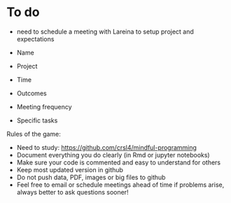 # To do
- need to schedule a meeting with Lareina to setup project and expectations

- Name
- Project
- Time
- Outcomes
- Meeting frequency
- Specific tasks


Rules of the game:
- Need to study: https://github.com/crsl4/mindful-programming
- Document everything you do clearly (in Rmd or jupyter notebooks)
- Make sure your code is commented and easy to understand for others
- Keep most updated version in github
- Do not push data, PDF, images or big files to github
- Feel free to email or schedule meetings ahead of time if problems arise, always better to ask questions sooner!
